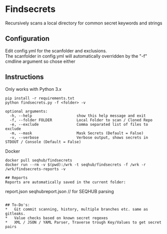 # Findsecrets
Recursively scans a local directory for common secret keywords and strings

## Configuration
Edit config.yml for the scanfolder and exclusions.\
The scanfolder in config.yml will automatically overridden by the "-f" cmdline argument so chose either

## Instructions
Only works with Python 3.x

```pip install -r requirements.txt```<br>
```python findsecrets.py -f <folder> -v```
```
optional arguments:
  -h, --help                    show this help message and exit
  -f, --folder FOLDER           Local Folder to scan / Cloned Repo
  -e, --exclude                 Comma separated list of files to exclude
  -m, --mask                    Mask Secrets (Default = False)
  -v, --verbose                 Verbose output, shows secrets in STDOUT / Console (Default = False)
```

Docker

```
docker pull seqhub/findsecrets
docker run --rm -v $(pwd):/wrk -t seqhub/findsecrets -f /wrk -r /wrk/findsecrets-reports -v

## Reports
Reports are automatically saved in the current folder:
```
report.json
seqhubreport.json // for SEQHUB parsing
```

## To-Do's:
*   Git commit scanning, history, multiple branches etc. same as gitleaks.
*   Value checks based on known secret regexes
*   XML / JSON / YAML Parser, Traverse trough Key/Values to get secret pairs